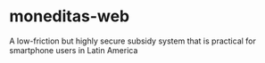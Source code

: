 # moneditas-web
A low-friction but highly secure subsidy system that is practical for smartphone users in Latin America
